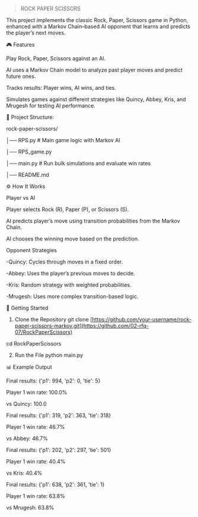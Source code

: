 > ROCK PAPER SCISSORS

This project implements the classic Rock, Paper, Scissors game in Python, enhanced with a Markov Chain–based AI opponent that learns and predicts the player’s next moves.

🎮 Features

  Play Rock, Paper, Scissors against an AI.
  
  AI uses a Markov Chain model to analyze past player moves and predict future ones.
  
  Tracks results: Player wins, AI wins, and ties.
  
  Simulates games against different strategies like Quincy, Abbey, Kris, and Mrugesh for testing AI performance.

📂 Project Structure:

rock-paper-scissors/

│── RPS.py       # Main game logic with Markov AI

│── RPS_game.py

│── main.py   # Run bulk simulations and evaluate win rates

│── README.md           

⚙️ How It Works

Player vs AI

Player selects Rock (R), Paper (P), or Scissors (S).

AI predicts player’s move using transition probabilities from the Markov Chain.

AI chooses the winning move based on the prediction.

Opponent Strategies

  -Quincy: Cycles through moves in a fixed order.
  
  -Abbey: Uses the player’s previous moves to decide.
  
  -Kris: Random strategy with weighted probabilities.
  
  -Mrugesh: Uses more complex transition-based logic.


🚀 Getting Started
1. Clone the Repository
git clone [https://github.com/your-username/rock-paper-scissors-markov.git](https://github.com/02-rfq-07/RockPaperScissors)

cd RockPaperScissors

2. Run the File
python main.py


📊 Example Output

Final results: {'p1': 994, 'p2': 0, 'tie': 5}

Player 1 win rate: 100.0%

vs Quincy: 100.0

Final results: {'p1': 319, 'p2': 363, 'tie': 318}

Player 1 win rate: 46.7%

vs Abbey: 46.7%

Final results: {'p1': 202, 'p2': 297, 'tie': 501}

Player 1 win rate: 40.4%

vs Kris: 40.4%

Final results: {'p1': 638, 'p2': 361, 'tie': 1}

Player 1 win rate: 63.8%

vs Mrugesh: 63.8%


